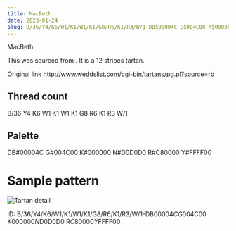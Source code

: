 ```yaml
---
title: MacBeth
date: 2023-01-24
slug: B/36/Y4/K6/W1/K1/W1/K1/G8/R6/K1/R3/W/1-DB$00004C G$004C00 K$000000 N$D0D0D0 R$C80000 Y$FFFF00
---
```

MacBeth

This was sourced from <no value>.  It is a 12 stripes tartan.

Original link http://www.weddslist.com/cgi-bin/tartans/pg.pl?source=rb

## Thread count
B/36 Y4 K6 W1 K1 W1 K1 G8 R6 K1 R3 W/1

## Palette
DB#00004C G#004C00 K#000000 N#D0D0D0 R#C80000 Y#FFFF00

# Sample pattern

![Tartan detail](tartan.png "B/36 Y4 K6 W1 K1 W1 K1 G8 R6 K1 R3 W/1 tartan")

ID: B/36/Y4/K6/W1/K1/W1/K1/G8/R6/K1/R3/W/1-DB$00004C G$004C00 K$000000 N$D0D0D0 R$C80000 Y$FFFF00